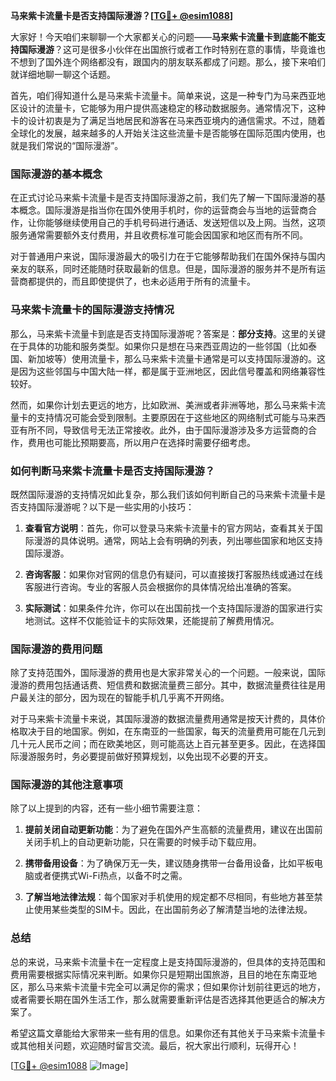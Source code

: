 **马来紫卡流量卡是否支持国际漫游？[[TG💪+ @esim1088](https://t.me/s/esim1088)]**

大家好！今天咱们来聊聊一个大家都关心的问题——**马来紫卡流量卡到底能不能支持国际漫游**？这可是很多小伙伴在出国旅行或者工作时特别在意的事情，毕竟谁也不想到了国外连个网络都没有，跟国内的朋友联系都成了问题。那么，接下来咱们就详细地聊一聊这个话题。

首先，咱们得知道什么是马来紫卡流量卡。简单来说，这是一种专门为马来西亚地区设计的流量卡，它能够为用户提供高速稳定的移动数据服务。通常情况下，这种卡的设计初衷是为了满足当地居民和游客在马来西亚境内的通信需求。不过，随着全球化的发展，越来越多的人开始关注这些流量卡是否能够在国际范围内使用，也就是我们常说的“国际漫游”。

### 国际漫游的基本概念

在正式讨论马来紫卡流量卡是否支持国际漫游之前，我们先了解一下国际漫游的基本概念。国际漫游是指当你在国外使用手机时，你的运营商会与当地的运营商合作，让你能够继续使用自己的手机号码进行通话、发送短信以及上网。当然，这项服务通常需要额外支付费用，并且收费标准可能会因国家和地区而有所不同。

对于普通用户来说，国际漫游最大的吸引力在于它能够帮助我们在国外保持与国内亲友的联系，同时还能随时获取最新的信息。但是，国际漫游的服务并不是所有运营商都提供的，而且即使提供了，也未必适用于所有的流量卡。

### 马来紫卡流量卡的国际漫游支持情况

那么，马来紫卡流量卡到底是否支持国际漫游呢？答案是：**部分支持**。这里的关键在于具体的功能和服务类型。如果你只是想在马来西亚周边的一些邻国（比如泰国、新加坡等）使用流量卡，那么马来紫卡流量卡通常是可以支持国际漫游的。这是因为这些邻国与中国大陆一样，都是属于亚洲地区，因此信号覆盖和网络兼容性较好。

然而，如果你计划去更远的地方，比如欧洲、美洲或者非洲等地，那么马来紫卡流量卡的支持情况可能会受到限制。主要原因在于这些地区的网络制式可能与马来西亚有所不同，导致信号无法正常接收。此外，由于国际漫游涉及多方运营商的合作，费用也可能比预期要高，所以用户在选择时需要仔细考虑。

### 如何判断马来紫卡流量卡是否支持国际漫游？

既然国际漫游的支持情况如此复杂，那么我们该如何判断自己的马来紫卡流量卡是否支持国际漫游呢？以下是一些实用的小技巧：

1. **查看官方说明**：首先，你可以登录马来紫卡流量卡的官方网站，查看其关于国际漫游的具体说明。通常，网站上会有明确的列表，列出哪些国家和地区支持国际漫游。

2. **咨询客服**：如果你对官网的信息仍有疑问，可以直接拨打客服热线或通过在线客服进行咨询。专业的客服人员会根据你的具体情况给出准确的答案。

3. **实际测试**：如果条件允许，你可以在出国前找一个支持国际漫游的国家进行实地测试。这样不仅能验证卡的实际效果，还能提前了解费用情况。

### 国际漫游的费用问题

除了支持范围外，国际漫游的费用也是大家非常关心的一个问题。一般来说，国际漫游的费用包括通话费、短信费和数据流量费三部分。其中，数据流量费往往是用户最关注的部分，因为现在的智能手机几乎离不开网络。

对于马来紫卡流量卡来说，其国际漫游的数据流量费用通常是按天计费的，具体价格取决于目的地国家。例如，在东南亚的一些国家，每天的流量费用可能在几元到几十元人民币之间；而在欧美地区，则可能高达上百元甚至更多。因此，在选择国际漫游服务时，务必要提前做好预算规划，以免出现不必要的开支。

### 国际漫游的其他注意事项

除了以上提到的内容，还有一些小细节需要注意：

1. **提前关闭自动更新功能**：为了避免在国外产生高额的流量费用，建议在出国前关闭手机上的自动更新功能，只在需要的时候手动下载应用。

2. **携带备用设备**：为了确保万无一失，建议随身携带一台备用设备，比如平板电脑或者便携式Wi-Fi热点，以备不时之需。

3. **了解当地法律法规**：每个国家对手机使用的规定都不尽相同，有些地方甚至禁止使用某些类型的SIM卡。因此，在出国前务必了解清楚当地的法律法规。

### 总结

总的来说，马来紫卡流量卡在一定程度上是支持国际漫游的，但具体的支持范围和费用需要根据实际情况来判断。如果你只是短期出国旅游，且目的地在东南亚地区，那么马来紫卡流量卡完全可以满足你的需求；但如果你计划前往更远的地方，或者需要长期在国外生活工作，那么就需要重新评估是否选择其他更适合的解决方案了。

希望这篇文章能给大家带来一些有用的信息。如果你还有其他关于马来紫卡流量卡或其他相关问题，欢迎随时留言交流。最后，祝大家出行顺利，玩得开心！

[[TG💪+ @esim1088](https://t.me/s/esim1088) ![Image](https://i.postimg.cc/4NQfJmqS/Snipaste-2025-05-13-00-14-12.png)]